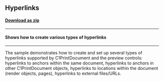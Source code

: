 ## Hyperlinks
#### [Download as zip](https://grapecity.github.io/DownGit/#/home?url=https://github.com/GrapeCity/ComponentOne-WinForms-Samples/tree/master/NetFramework\Reports\C1Preview\VB\Hyperlinks)
____
#### Shows how to create various types of hyperlinks
____
The sample demonstrates how to create and set up several types of hyperlinks supported by C1PrintDocument and the preview controls: hyperlinks to anchors within the same document, hyperlinks to anchors in other C1PrintDocument objects, hyperlinks to locations within the document (render objects, pages), hyperlinks to external files/URLs. 